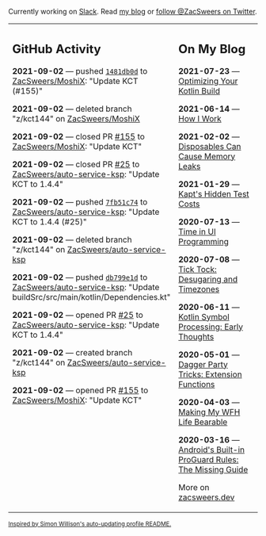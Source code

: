 Currently working on [Slack](https://slack.com/). Read [my blog](https://zacsweers.dev/) or [follow @ZacSweers on Twitter](https://twitter.com/ZacSweers).

<table><tr><td valign="top" width="60%">

## GitHub Activity
<!-- githubActivity starts -->
**2021-09-02** — pushed [`1481db0d`](https://github.com/ZacSweers/MoshiX/commit/1481db0d90c5acd04e2f26df6e36ffc0663daefe) to [ZacSweers/MoshiX](https://api.github.com/repos/ZacSweers/MoshiX): "Update KCT (#155)"

**2021-09-02** — deleted branch "z/kct144" on [ZacSweers/MoshiX](https://api.github.com/repos/ZacSweers/MoshiX)

**2021-09-02** — closed PR [#155](https://api.github.com/repos/ZacSweers/MoshiX/pulls/155) to [ZacSweers/MoshiX](https://api.github.com/repos/ZacSweers/MoshiX): "Update KCT"

**2021-09-02** — closed PR [#25](https://api.github.com/repos/ZacSweers/auto-service-ksp/pulls/25) to [ZacSweers/auto-service-ksp](https://api.github.com/repos/ZacSweers/auto-service-ksp): "Update KCT to 1.4.4"

**2021-09-02** — pushed [`7fb51c74`](https://github.com/ZacSweers/auto-service-ksp/commit/7fb51c74b2db71300f73bcbb5e907bdcfee040e0) to [ZacSweers/auto-service-ksp](https://api.github.com/repos/ZacSweers/auto-service-ksp): "Update KCT to 1.4.4 (#25)"

**2021-09-02** — deleted branch "z/kct144" on [ZacSweers/auto-service-ksp](https://api.github.com/repos/ZacSweers/auto-service-ksp)

**2021-09-02** — pushed [`db799e1d`](https://github.com/ZacSweers/auto-service-ksp/commit/db799e1ddfd24871de9b053221dd0f34a505c26d) to [ZacSweers/auto-service-ksp](https://api.github.com/repos/ZacSweers/auto-service-ksp): "Update buildSrc/src/main/kotlin/Dependencies.kt"

**2021-09-02** — opened PR [#25](https://api.github.com/repos/ZacSweers/auto-service-ksp/pulls/25) to [ZacSweers/auto-service-ksp](https://api.github.com/repos/ZacSweers/auto-service-ksp): "Update KCT to 1.4.4"

**2021-09-02** — created branch "z/kct144" on [ZacSweers/auto-service-ksp](https://api.github.com/repos/ZacSweers/auto-service-ksp)

**2021-09-02** — opened PR [#155](https://api.github.com/repos/ZacSweers/MoshiX/pulls/155) to [ZacSweers/MoshiX](https://api.github.com/repos/ZacSweers/MoshiX): "Update KCT"
<!-- githubActivity ends -->
</td><td valign="top" width="40%">

## On My Blog
<!-- blog starts -->
**2021-07-23** — [Optimizing Your Kotlin Build](https://www.zacsweers.dev/optimizing-your-kotlin-build/)

**2021-06-14** — [How I Work](https://www.zacsweers.dev/how-i-work/)

**2021-02-02** — [Disposables Can Cause Memory Leaks](https://www.zacsweers.dev/disposables-can-cause-memory-leaks/)

**2021-01-29** — [Kapt's Hidden Test Costs](https://www.zacsweers.dev/kapts-hidden-test-costs/)

**2020-07-13** — [Time in UI Programming](https://www.zacsweers.dev/time-in-ui/)

**2020-07-08** — [Tick Tock: Desugaring and Timezones](https://www.zacsweers.dev/ticktock-desugaring-timezones/)

**2020-06-11** — [Kotlin Symbol Processing: Early Thoughts](https://www.zacsweers.dev/kotlin-symbol-processor-early-thoughts/)

**2020-05-01** — [Dagger Party Tricks: Extension Functions](https://www.zacsweers.dev/dagger-party-tricks-extension-functions/)

**2020-04-03** — [Making My WFH Life Bearable](https://www.zacsweers.dev/making-wfh-life-bearable/)

**2020-03-16** — [Android's Built-in ProGuard Rules: The Missing Guide](https://www.zacsweers.dev/android-proguard-rules/)
<!-- blog ends -->
More on [zacsweers.dev](https://zacsweers.dev/)
</td></tr></table>

<sub><a href="https://simonwillison.net/2020/Jul/10/self-updating-profile-readme/">Inspired by Simon Willison's auto-updating profile README.</a></sub>